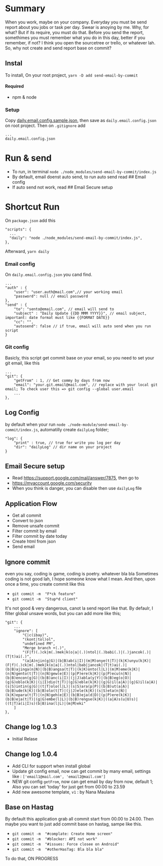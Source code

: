 # Summary
When you work, maybe on your company.
Everyday you must be send report about you jobs or task per day. Swear is anoying by me. Why, for what?
But if its require, you must do that.
Before you send the report, somethimes you must remember what you do in this day, better if you remember, if not? I think you open the sourcetree or trello, or whatever lah.
So, why not create and send report base on commit?

## Instal

To install, On your root project, `yarn -D add send-email-by-commit`

#### Required
* npm & node

### Setup
Copy [daily.email.config.sample.json](https://raw.githubusercontent.com/indaam/send-email-by-commit/master/daily.email.config.sample.json), then save as `daily.email.config.json` on root project.
Then on `.gitignore` add
```
...
daily.email.config.json
```

# Run & send
* To run, in terminal `node ./node_modules/send-email-by-commit/index.js`
* By default, email doenst auto send, to run auto send read ## Email config
* If auto send not work, read ## Email Secure setup

# Shortcut Run
On `package.json` add this
```
"scripts": {
  ...
  "daily": "node ./node_modules/send-email-by-commit/index.js",
},
```
Afterward, `yarn daily`

### Email config
On `daily.email.config.json` you cand find.
```
...
"auth" : {
    "user": "user.auth@mail.com",// your working email
    "password": null // email password
},
"send" : {
    "to": "sento@email.com", // email will send to
    "subject" : "Daily Update {{DD MMM YYYY}}", // email subject, important: date format must like {{FORMAT DATE}}
    "cc": "",
    "autosend": false // if true, email will auto send when you run script
}
```

### Git config
Basicly, this script get commit base on your email, so you need to set your git email, like this
```
...
"git": {
    "getFrom" : 1, // Get commy by days from now
    "email": "your.git.email@mail.com", // replace with your local git email; To check user this => git config --global user.email 
    ...
},
```

## Log Config
by default when your run `node ./node-module/send-email-by-commit/index.js`, automatilly create `dailyLog` folder;

```
"log": {
    "print" : true, // true for write you log per day
    "dir": "dailyLog" // dir name on your project
}
```

## Email Secure setup
* Read https://support.google.com/mail/answer/7875, then go to
* https://myaccount.google.com/security
* When you think is danger, you can disable then use `dailyLog` file

## Application Flow
* Get all commit
* Convert to json
* Remove unsafe commit
* Filter commit by email
* Filter commit by date today
* Create html from json
* Send email

## Ignore commit
even you say, coding is game, coding is poetry. whatever bla bla
Sometimes coding is not good lah, I hope someone know what I mean.
And then, upon once a time, you create commit like this
* `git commit -m  "F*ck feature"`
* `git commit -m  "Stup*d client"`

It's not good & very dangerous, canot la send report like that. By defaulr, I filter global unsave words, but you can add more like this;
```
"git": {
    ...
    "ignore": [
        "C|c(ibay)",
        "(kont|tol)ol",
        "undefined PM",
        "Merge branch +(.)",
        "(F|f)(.)ck|m(.)mek|k(o|a|(.))ntol|(.)babi(.)|(.)jancok(.)|(T|t)ai(.)",
        "(a|A)njin(g|G)|(b|B)ab(i|I)|(m|M)onye(t|T)|(k|K)unyu(k|K)|(F|f)(.)ck|m(.)mek|k(o|a|(.))ntol|bab|jancok|(T|t)ai(.)|(b|B)ajinga(n|N)|(b|B)angsa(t|T)|(k|K)onto(l|L)|(m|M)eme(k|K)|(n|N)gento(t|T)|(n|N)gew(e|E)|(p|P)ere(k|K)|(p|P)ecu(n|N)|(b|B)encon(g|G)|(b|B)anc(i|I)|(j|J)abla(y|Y)|(b|B)eg(o|O)|(g|G)oblo(k|K)|(i|I)dio(t|T)|(g|G)eble(k|K)|(g|G)il(a|A)|(g|G)il(a|A)|(s|S)intin(g|G)|(t|T)olo(l|L)|(s|S)ara(p|P)|(b|B)ut(a|A)|(b|B)ude(k|K)|(b|B)olo(t|T)|(j|J)ele(k|K)|(s|S)eta(n|N)|(k|K)epara(t|T)|(n|N)geh(e|E)|(b|B)eja(d|D)|(p|P)ere(k|K)|(b|B)eja(t|T)|(g|G)embe(l|L)|(b|B)rengse(k|K)|((a|A)s(u|U)s)|((t|T)a(i|I)s)(b|B)ina(l|L)|(m|M)eki"
    ]
},
```

## Change log 1.0.3
* Initial Relase

## Change log 1.0.4
* Add CLI for support when install global
* Update git config email, now can get commit by many email, settings like : `['email1@mail.com', 'email2@mail.com']`
* NEW git config `getFrom`, now can get email by day from now, default 1; Also you can set 'today' for just get from 00:00 to 23.59
* Add new awesome template, `v1` : by Nana Maulana

## Base on Hastag
By default this application grab all commit start from 00.00 to 24.00.
Then maybe you want to just add commit base on hastag, sampe like this.
* `git commit -m  "#complate: Create Home screen"`
* `git commit -m  "#blocker: API not work"`
* `git commit -m  "#issues: Force closee on Android"`
* `git commit -m  "#otherHasTag: Bla bla bla"`

To do that, ON PROGRESS
